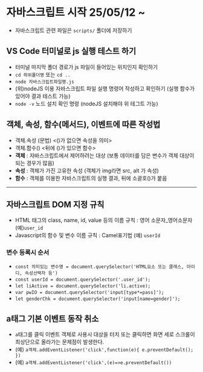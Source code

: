 # 자바스크립트 시작 25/05/12 ~ 
* 자바스크립트 관련 파일은 `scripts/` 폴더에 저장하기
## VS Code 터미널로 js 실행 테스트 하기
* 터미널 마지막 폴더 경로가 js 파일이 들어있는 위치인지 확인하기
* `cd 하위폴더명` 또는 `cd .. ` 
* `node 자바스크립트파일명.js` 
* (위)nodeJS 이용 자바스크립트 파일 실행 명령어 작성하고 확인하기
(실행 함수가 있어야 결과 테스트 가능)
* `node -v` 노드 설치 확인 명령 (nodeJS 설치해야 위 테그트 가능)
## 객체, 속성, 함수(메서드), 이벤트에 따른 작성법
* 객체.속성 (문법) <()가 없으면 속성을 의미>
* 객체.함수()  <뒤에 ()가 있으면 함수>
* **객체** : 자바스크립트에서 제어하려는 대상 (보통 데이터를 담은 변수가 객체 대상이 되는 경우가 많음) 
* **속성** : 객체가 가진 고유한 속성 (객체가  img라면 src, alt 가 속성)
* **함수** : 객체를 이용한 자바스크립트의 실행 결과, 뒤에 소괄호()가 붙음
--------------------------------------------------
## 자바스크립트 DOM 지정 규칙
* HTML 태그의 class, name, id, value 등의 이름 규칙 : 영어 소문자_영어소문자 (예)`user_id`
* Javascript의 함수 및 변수 이름 규칙 : Camel표기법 (예) `userId`
### 변수 등록시 순서
* `const 의미있는 변수명 = document.querySelector('HTML요소 또는 클래스, 아이디, 속성선택자 등')`
* `const userId = document.querySelector('.user_id');`
* `let liActive = document.querySelector('li.active);`
* `var pwIO = document.querySelector('input[type*=pass]');`
* `let genderChk = document.querySelector('input[name=gender]');`
## a태그 기본 이벤트 동작 취소
* `a`태그를 클릭 이벤트 객체로 사용시 대상을 터치 또는 클릭하면 화면 세로 스크롤이 최상단으로 올라가는 문제점이 발생한다.
* (예) `a객체.addEventListener('click',function(e){ e.preventDefault(); })`
* (예) `a객체.addEventListener('click',(e)=>e.preventDefault())`